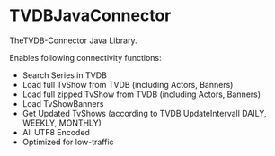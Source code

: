 TVDBJavaConnector
=================

TheTVDB-Connector Java Library.


Enables following connectivity functions:

* Search Series in TVDB
* Load full TvShow from TVDB (including Actors, Banners)
* Load full zipped TvShow from TVDB (including Actors, Banners)
* Load TvShowBanners
* Get Updated TvShows (according to TVDB UpdateIntervall DAILY, WEEKLY, MONTHLY)
* All UTF8 Encoded
* Optimized for low-traffic
